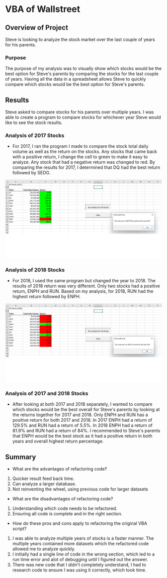 # VBA of Wallstreet

## Overview of Project
Steve is looking to analyze the stock market over the last couple of years for his parents.
  
### Purpose
The purpose of my analysis was to visually show which stocks would be the best option for Steve's parents by comparing the stocks for the last couple of years.  Having all the data in a spreadsheet allows Steve to quickly compare which stocks would be the best option for Steve's parents.
  
## Results
Steve asked to compare stocks for his parents over multiple years. I was able to create a program to compare stocks for whichever year Steve would like to see the stock results. 
 
### Analysis of 2017 Stocks
- For 2017, I ran the program I made to compare the stock total daily volume as well as the return on the stocks. Any stocks that came back with a positive return, I change the cell to green to make it easy to analyze. Any stock that had a negative return was changed to red. By comparing the results for 2017, I determined that DQ had the best return followed by SEDG.

![2017](https://github.com/jag28731/VBA-Challenge/blob/main/Resources/VB_Challenge_2017.png)

### Analysis of 2018 Stocks
- For 2018, I used the same program but changed the year to 2018. The results of 2018 return was very different. Only two stocks had a positive return, ENPH and RUN. Based on my analysis, for 2018, RUN had the highest return followed by ENPH. 

![2018](https://github.com/jag28731/VBA-Challenge/blob/main/Resources/VB_Challenge_2018.png)

### Analysis of 2017 and 2018 Stocks
- After looking at both 2017 and 2018 separately, I wanted to compare which stocks would be the best overall for Steve's parents by looking at the returns together for 2017 and 2018. Only ENPH and RUN has a positive return for both 2017 and 2018. In 2017 ENPH had a return of 129.5% and RUN had a return of 5.5%. In 2018 ENPH had a return of 81.9% and RUN had a return of 84%. I recommended to Steve's parents that ENPH would be the best stock as it had a positive return in both years and overall highest return percentage.

## Summary
- What are the advantages of refactoring code?
1. Quicker result feed back time.
2. Can analyze a larger database. 
3. Not reinventing the wheel, using previous code for larger datasets 

- What are the disadvantages of refactoring code?
1. Understanding which code needs to be refactored.
2. Ensuring all code is complete and in the right section.

- How do these pros and cons apply to refactoring the original VBA script?
1. I was able to analyze multiple years of stocks is a faster manner. The multiple years contained more datasets which the refactored code allowed me to analyze quickly. 
2. I initially had a single line of code in the wrong section, which led to a run time error and alot of debugging until I figured out the answer.
3. There was new code that I didn't completely understand, I had to research code to ensure I was using it correctly, which took time. 

